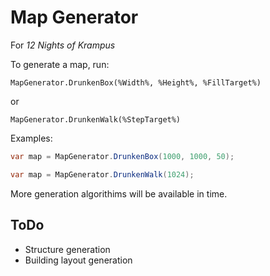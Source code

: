 # Map Generator

For _12 Nights of Krampus_

To generate a map, run:

`MapGenerator.DrunkenBox(%Width%, %Height%, %FillTarget%)`

or

`MapGenerator.DrunkenWalk(%StepTarget%)`

Examples:

```csharp
var map = MapGenerator.DrunkenBox(1000, 1000, 50);

var map = MapGenerator.DrunkenWalk(1024);
```

More generation algorithims will be available in time.

## ToDo

- Structure generation
- Building layout generation
